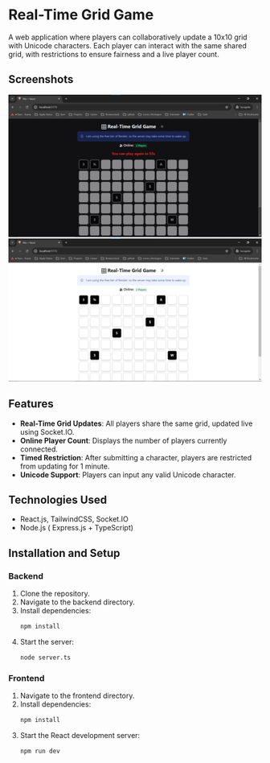 # Real-Time Grid Game

A web application where players can collaboratively update a 10x10 grid with Unicode characters. Each player can interact with the same shared grid, with restrictions to ensure fairness and a live player count.

## Screenshots

![Screenshot 1](https://github.com/SahilAli8808/Grid-Multiplayer-Game/blob/main/Screenshot.jpg)
![Screenshot 2](https://github.com/SahilAli8808/Grid-Multiplayer-Game/blob/main/Screenshot2.jpg)

## Features

- **Real-Time Grid Updates**: All players share the same grid, updated live using Socket.IO.
- **Online Player Count**: Displays the number of players currently connected.
- **Timed Restriction**: After submitting a character, players are restricted from updating for 1 minute.
- **Unicode Support**: Players can input any valid Unicode character.

## Technologies Used
- React.js, TailwindCSS, Socket.IO
- Node.js ( Express.js + TypeScript)

## Installation and Setup

### Backend
1. Clone the repository.
2. Navigate to the backend directory.
3. Install dependencies:
   ```bash
   npm install 
   ```
4. Start the server:
   ```bash
   node server.ts
   ```
### Frontend
1. Navigate to the frontend directory.
2. Install dependencies:
   ```bash
   npm install
   ```
3. Start the React development server:
   ```bash
   npm run dev
   ```
